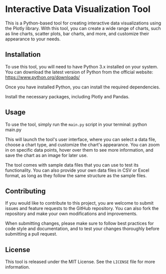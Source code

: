 # Interactive Data Visualization Tool

This is a Python-based tool for creating interactive data visualizations using the Plotly library. With this tool, you can create a wide range of charts, such as line charts, scatter plots, bar charts, and more, and customize their appearance to your needs.

## Installation

To use this tool, you will need to have Python 3.x installed on your system. You can download the latest version of Python from the official website: https://www.python.org/downloads/

Once you have installed Python, you can install the required dependencies.

Install the necessary packages, including Plotly and Pandas.

## Usage

To use the tool, simply run the `main.py` script in your terminal: 
python main.py


This will launch the tool's user interface, where you can select a data file, choose a chart type, and customize the chart's appearance. You can zoom in on specific data points, hover over them to see more information, and save the chart as an image for later use.

The tool comes with sample data files that you can use to test its functionality. You can also provide your own data files in CSV or Excel format, as long as they follow the same structure as the sample files.

## Contributing

If you would like to contribute to this project, you are welcome to submit issues and feature requests to the GitHub repository. You can also fork the repository and make your own modifications and improvements. 

When submitting changes, please make sure to follow best practices for code style and documentation, and to test your changes thoroughly before submitting a pull request.

## License

This tool is released under the MIT License. See the `LICENSE` file for more information.
